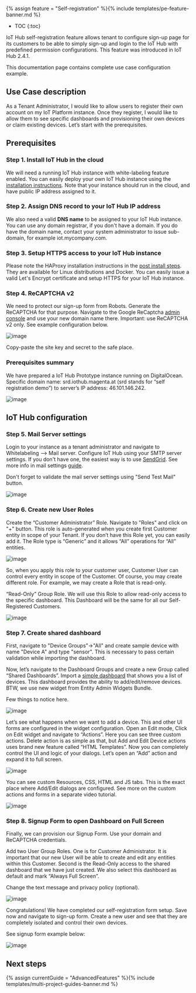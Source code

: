 {% assign feature = "Self-registration" %}{% include templates/pe-feature-banner.md %}

* TOC
{:toc}

IoT Hub self-registration feature allows tenant to configure sign-up page for its customers to be able to simply sign-up and login to the IoT Hub with predefined permission configurations.
This feature was introduced in IoT Hub 2.4.1. 

This documentation page contains complete use case configuration example. 

## Use Case description

As a Tenant Administrator, I would like to allow users to register their own account on my IoT Platform instance. 
Once they register, I would like to allow them to see specific dashboards 
and provisioning their own devices or claim existing devices. 
Let’s start with the prerequisites.

## Prerequisites

### Step 1. Install IoT Hub in the cloud 

We will need a running IoT Hub instance with white-labeling feature enabled. 
You can easily deploy your own IoT Hub instance using the [installation instructions](/docs/user-guide/install/pe/installation-options/). 
Note that your instance should run in the cloud, and have public IP address assigned to it.

### Step 2. Assign DNS record to your IoT Hub IP address

We also need a valid **DNS name** to be assigned to your IoT Hub instance.
You can use any domain registrar, if you don't have a domain.
If you do have the domain name, contact your system administrator to issue sub-domain, for example iot.mycompany.com. 

### Step 3. Setup HTTPS access to your IoT Hub instance

Please note the HAProxy installation instructions in the [post install steps](/docs/user-guide/install/pe/ubuntu/#post-installation-steps). 
They are available for Linux distributions and Docker. You can easily issue a valid Let's Encrypt certificate and setup HTTPS for your IoT Hub instance.

### Step 4. ReCAPTCHA v2

We need to protect our sign-up form from Robots. 
Generate the ReCAPTCHA for that purpose. Navigate to the Google ReCaptcha [admin console](https://www.google.com/recaptcha/intro/v3.html) and use your new domain name there.
Important: use ReCAPTCHA v2 only. See example configuration below.

![image](/images/user-guide/self-registration/reCAPTCHA.png)

Copy-paste the site key and secret to the safe place.

### Prerequisites summary

We have prepared a IoT Hub Prototype instance running on DigitalOcean. 
Specific domain name: srd.iothub.magenta.at (srd stands for “self registration demo”) to server’s IP address: 46.101.146.242.

![image](/images/user-guide/self-registration/digitalocean.png)

## IoT Hub configuration

### Step 5. Mail Server settings

Login to your instance as a tenant administrator and navigate to Whitelabeling —> Mail server.
Configure IoT Hub using your SMTP server settings. If you don't have one, the easiest way is to use [SendGrid](https://sendgrid.com/).
See more info in mail settings [guide](/docs/pe/user-guide/ui/mail-settings/).

Don't forget to validate the mail server settings using "Send Test Mail" button.

![image](/images/user-guide/self-registration/mailserver.png)

### Step 6. Create new User Roles

Create the “Customer Administrator” Role. Navigate to "Roles" and click on "+" button.
This role is auto-generated when you create first Customer entity in scope of your Tenant. 
If you don’t have this Role yet, you can easily add it. 
The Role type is “Generic” and it allows “All” operations for “All” entities.

![image](/images/user-guide/self-registration/customer-admin-role.png)

So, when you apply this role to your customer user, Customer User can control every entity in scope of the Customer. 
Of course, you may create different role. For example, we may create a Role that is read-only.

“Read-Only” Group Role. We will use this Role to allow read-only access to the specific dashboard. 
This Dashboard will be the same for all our Self-Registered Customers.

![image](/images/user-guide/self-registration/read-only-role.png)

### Step 7. Create shared dashboard

First, navigate to "Device Groups"->"All" and create sample device with name "Device A" and type "sensor". 
This is necessary to pass certain validation while importing the dashboard. 

Now, let’s navigate to the Dashboard Groups and create a new Group called “Shared Dashboards”.
Import a [simple dashboard](/docs/user-guide/resources/my_smart_devices_dashboard.json) that shows you a list of devices. 
This dashboard provides the ability to add/edit/remove devices. 
BTW, we use new widget from Entity Admin Widgets Bundle.

Few things to notice here. 

![image](/images/user-guide/self-registration/dashboard.gif)

Let’s see what happens when we want to add a device. 
This and other UI forms are configured in the widget configuration. 
Open an Edit mode, Click on Edit widget and navigate to “Actions”.
Here you can see three custom actions. 
Delete action is as simple as that, but Add and Edit Device actions uses brand new feature called “HTML Templates”. 
Now you can completely control the UI and logic of your dialogs. 
Let’s open an “Add” action and expand it to full screen.

![image](/images/user-guide/self-registration/dashboard-config.png)
 
You can see custom Resources, CSS, HTML and JS tabs. 
This is the exact place where Add/Edit dialogs are configured.
See more on the custom actions and forms in a separate video tutorial.

![image](/images/user-guide/self-registration/action-config.png)

### Step 8. Signup Form to open Dashboard on Full Screen 

Finally, we can provision our Signup Form. 
Use your domain and ReCAPTCHA credentials.  

Add two User Group Roles. 
One is for Customer Administrator. It is important that our new User will be able to create and edit any entities within this Customer.
Second is the Read-Only access to the shared dashboard that we have just created. We also select this dashboard as default and mark “Always Full Screen”.

Change the text message and privacy policy (optional).

![image](/images/user-guide/self-registration/signup-form-config.png)

Congratulations! We have completed our self-registration form setup. Save now and navigate to sign-up form. 
Create a new user and see that they are completely isolated and control their own devices.

See signup form example below:

![image](/images/user-guide/self-registration/signup-form.png)


## Next steps

{% assign currentGuide = "AdvancedFeatures" %}{% include templates/multi-project-guides-banner.md %}
